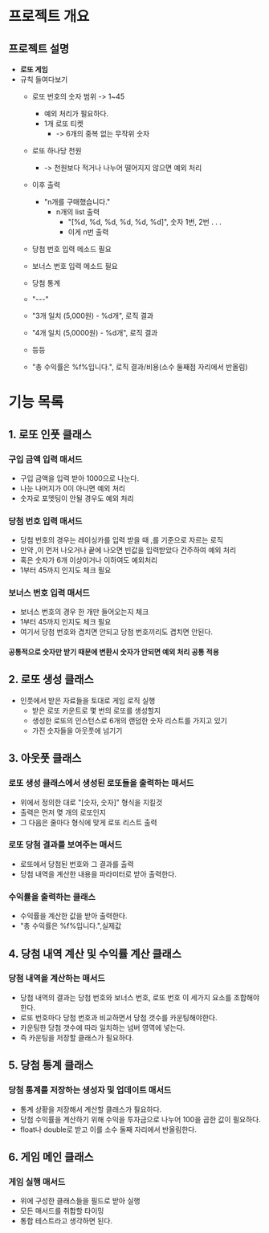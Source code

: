 # 프로젝트 개요

## 프로젝트 설명
- **로또 게임**
- 규칙 들여다보기
  - 로또 번호의 숫자 범위 -> 1~45
    - 예외 처리가 필요하다.
    - 1개 로또 티켓 
      - -> 6개의 중복 없는 무작위 숫자
  - 로또 하나당 천원 
    - -> 천원보다 적거나 나누어 떨어지지 않으면 예외 처리
  - 이후 출력 
    - "n개를 구매했습니다."
      - n개의 list 출력 
        - "[%d, %d, %d, %d, %d, %d]", 숫자 1번, 2번 . . .
        - 이게 n번 출력
  - 당첨 번호 입력 메소드 필요
  - 보너스 번호 입력 메소드 필요

  - 당첨 통계 
  - "---"
  - "3개 일치 (5,000원) - %d개", 로직 결과
  - "4개 일치 (5,0000원) - %d개", 로직 결과
  - 등등
  - "총 수익률은 %f%입니다.", 로직 결과/비용(소수 둘째점 자리에서 반올림)

# 기능 목록
## 1. 로또 인풋 클래스
### 구입 금액 입력 매서드
- 구입 금액을 입력 받아 1000으로 나눈다.
- 나눈 나머지가 0이 아니면 예외 처리
- 숫자로 포멧팅이 안될 경우도 예외 처리
### 당첨 번호 입력 매서드
- 당첨 번호의 경우는 레이싱카를 입력 받을 때 ,를 기준으로 자르는 로직
- 만약 ,이 먼저 나오거나 끝에 나오면 빈값을 입력받았다 간주하여 예외 처리
- 혹은 숫자가 6개 이상이거나 이하여도 예외처리
- 1부터 45까지 인지도 체크 필요
### 보너스 번호 입력 매서드
- 보너스 번호의 경우 한 개만 들어오는지 체크
- 1부터 45까지 인지도 체크 필요
- 여기서 당첨 번호와 겹치면 안되고 당첨 번호끼리도 겹치면 안된다.
#### 공통적으로 숫자만 받기 때문에 변환시 숫자가 안되면 예외 처리 공통 적용
## 2. 로또 생성 클래스
- 인풋에서 받은 자료들을 토대로 게임 로직 실행
  - 받은 로또 카운트로 몇 번의 로또를 생성할지
  - 생성한 로또의 인스턴스로 6개의 랜덤한 숫자 리스트를 가지고 있기
  - 가진 숫자들을 아웃풋에 넘기기
## 3. 아웃풋 클래스
### 로또 생성 클래스에서 생성된 로또들을 출력하는 매서드
- 위에서 정의한 대로 "[숫자, 숫자]" 형식을 지킬것
- 출력은 먼저 몆 개의 로또인지
- 그 다음은 줄마다 형식에 맞게 로또 리스트 출력
### 로또 당첨 결과를 보여주는 매서드
- 로또에서 당첨된 번호와 그 결과를 출력
- 당첨 내역을 계산한 내용을 파라미터로 받아 출력한다.
### 수익률을 출력하는 클래스
- 수익률을 계산한 값을 받아 출력한다.
- "총 수익률은 %f%입니다.",실제값
## 4. 당첨 내역 계산 및 수익률 계산 클래스
### 당첨 내역을 계산하는 매서드
- 당첨 내역의 결과는 당첨 번호와 보너스 번호, 로또 번호 이 세가지 요소를 조합해야한다.
- 로또 번호마다 당첨 번호과 비교하면서 당첨 갯수를 카운팅해야한다.
- 카운팅한 당첨 갯수에 따라 일치하는 넘버 영역에 넣는다. 
- 즉 카운팅을 저장할 클래스가 필요하다.
## 5. 당첨 통계 클래스
### 당첨 통계를 저장하는 생성자 및 업데이트 매서드
- 통계 상황을 저장해서 계산할 클래스가 필요하다.
- 당첨 수익률을 계산하기 위해 수익을 투자금으로 나누어 100을 곱한 값이 필요하다. 
- float나 double로 받고 이를 소수 둘째 자리에서 반올림한다.
## 6. 게임 메인 클래스
### 게임 실행 매서드
- 위에 구성한 클래스들을 필드로 받아 실행
- 모든 매서드를 취합할 타이밍
- 통합 테스트라고 생각하면 된다.